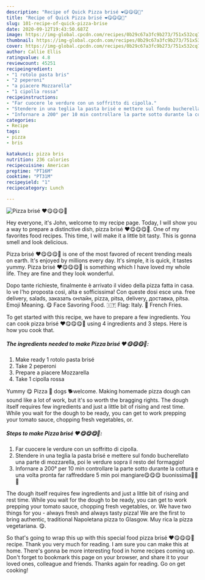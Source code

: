 ```yaml
---
description: "Recipe of Quick Pizza brisé ❤️😋😋😋🍕"
title: "Recipe of Quick Pizza brisé ❤️😋😋😋🍕"
slug: 101-recipe-of-quick-pizza-brise
date: 2020-09-12T19:43:50.687Z
image: https://img-global.cpcdn.com/recipes/0b29c67a3fc9b273/751x532cq70/pizza-brise-❤️😋😋😋🍕-recipe-main-photo.jpg
thumbnail: https://img-global.cpcdn.com/recipes/0b29c67a3fc9b273/751x532cq70/pizza-brise-❤️😋😋😋🍕-recipe-main-photo.jpg
cover: https://img-global.cpcdn.com/recipes/0b29c67a3fc9b273/751x532cq70/pizza-brise-❤️😋😋😋🍕-recipe-main-photo.jpg
author: Callie Ellis
ratingvalue: 4.8
reviewcount: 45251
recipeingredient:
- "1 rotolo pasta bris"
- "2 peperoni"
- "a piacere Mozzarella"
- "1 cipolla rossa"
recipeinstructions:
- "Far cuocere le verdure con un soffritto di cipolla."
- "Stendere in una teglia la pasta brisé e mettere sul fondo bucherellato una parte di mozzarella, poi le verdure sopra il resto del formaggio!"
- "Infornare a 200° per 10 min controllare la parte sotto durante la cottura e una volta pronta far raffreddare 5 min poi mangiare😋😋😋 buonissima🍕🍕🍕"
categories:
- Recipe
tags:
- pizza
- bris

katakunci: pizza bris 
nutrition: 236 calories
recipecuisine: American
preptime: "PT16M"
cooktime: "PT31M"
recipeyield: "1"
recipecategory: Lunch

---
```



![Pizza brisé ❤️😋😋😋🍕](https://img-global.cpcdn.com/recipes/0b29c67a3fc9b273/751x532cq70/pizza-brise-❤️😋😋😋🍕-recipe-main-photo.jpg)

Hey everyone, it's John, welcome to my recipe page. Today, I will show you a way to prepare a distinctive dish, pizza brisé ❤️😋😋😋🍕. One of my favorites food recipes. This time, I will make it a little bit tasty. This is gonna smell and look delicious.

Pizza brisé ❤️😋😋😋🍕 is one of the most favored of recent trending meals on earth. It's enjoyed by millions every day. It's simple, it is quick, it tastes yummy. Pizza brisé ❤️😋😋😋🍕 is something which I have loved my whole life. They are fine and they look wonderful.

Dopo tante richieste, finalmente è arrivato il video della pizza fatta in casa. Io ve l&#39;ho proposta così, alta e sofficissima! Con queste dosi esce una. free delivery, salads, заказать онлайн, pizza, pitsa, delivery, доставка, pitsa. Emoji Meaning. 😋 Face Savoring Food. 🇮🇹 Flag: Italy. 🍟 French Fries.


To get started with this recipe, we have to prepare a few ingredients. You can cook pizza brisé ❤️😋😋😋🍕 using 4 ingredients and 3 steps. Here is how you cook that.

<!--inarticleads1-->

##### The ingredients needed to make Pizza brisé ❤️😋😋😋🍕:

1. Make ready 1 rotolo pasta brisé
1. Take 2 peperoni
1. Prepare a piacere Mozzarella
1. Take 1 cipolla rossa


Yummy 😋 Pizza 🍕 dogs 🐕welcome. Making homemade pizza dough can sound like a lot of work, but it&#39;s so worth the bragging rights. The dough itself requires few ingredients and just a little bit of rising and rest time. While you wait for the dough to be ready, you can get to work prepping your tomato sauce, chopping fresh vegetables, or. 

<!--inarticleads2-->

##### Steps to make Pizza brisé ❤️😋😋😋🍕:

1. Far cuocere le verdure con un soffritto di cipolla.
1. Stendere in una teglia la pasta brisé e mettere sul fondo bucherellato una parte di mozzarella, poi le verdure sopra il resto del formaggio!
1. Infornare a 200° per 10 min controllare la parte sotto durante la cottura e una volta pronta far raffreddare 5 min poi mangiare😋😋😋 buonissima🍕🍕🍕


The dough itself requires few ingredients and just a little bit of rising and rest time. While you wait for the dough to be ready, you can get to work prepping your tomato sauce, chopping fresh vegetables, or. We have two things for you - always fresh and always tasty pizza! We are the first to bring authentic, traditional Napoletana pizza to Glasgow. Muy rica la pizza vegetariana. 😋. 

So that's going to wrap this up with this special food pizza brisé ❤️😋😋😋🍕 recipe. Thank you very much for reading. I am sure you can make this at home. There's gonna be more interesting food in home recipes coming up. Don't forget to bookmark this page on your browser, and share it to your loved ones, colleague and friends. Thanks again for reading. Go on get cooking!
